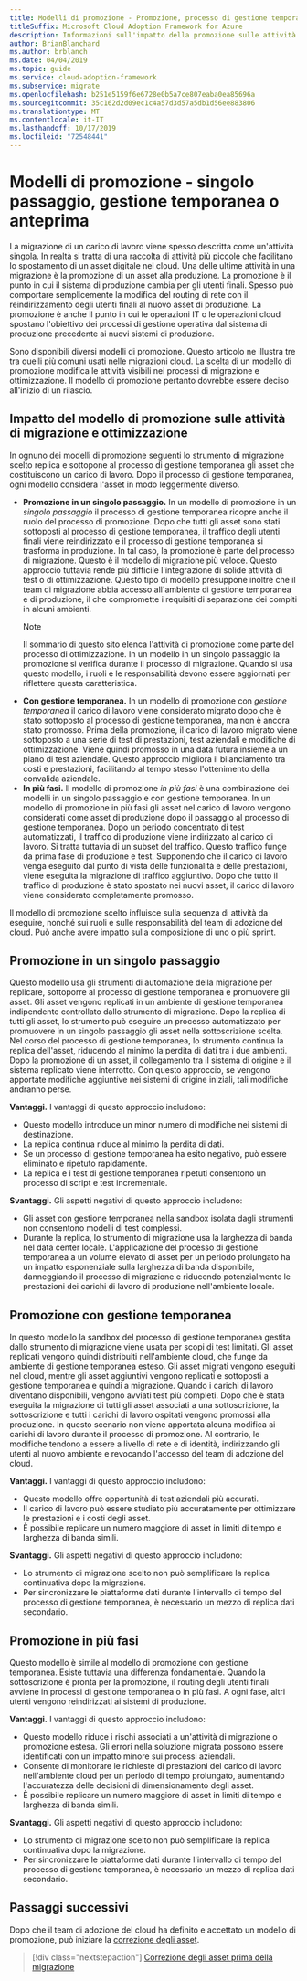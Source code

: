 ```yaml
---
title: Modelli di promozione - Promozione, processo di gestione temporanea o modello in più fasi
titleSuffix: Microsoft Cloud Adoption Framework for Azure
description: Informazioni sull'impatto della promozione sulle attività di migrazione
author: BrianBlanchard
ms.author: brblanch
ms.date: 04/04/2019
ms.topic: guide
ms.service: cloud-adoption-framework
ms.subservice: migrate
ms.openlocfilehash: b251e5159f6e6728e0b5a7ce807eaba0ea85696a
ms.sourcegitcommit: 35c162d2d09ec1c4a57d3d57a5db1d56ee883806
ms.translationtype: MT
ms.contentlocale: it-IT
ms.lasthandoff: 10/17/2019
ms.locfileid: "72548441"
---
```

# <a name="promotion-models---single-step-staged-or-flight"></a>Modelli di promozione - singolo passaggio, gestione temporanea o anteprima

La migrazione di un carico di lavoro viene spesso descritta come un'attività singola. In realtà si tratta di una raccolta di attività più piccole che facilitano lo spostamento di un asset digitale nel cloud. Una delle ultime attività in una migrazione è la promozione di un asset alla produzione. La promozione è il punto in cui il sistema di produzione cambia per gli utenti finali. Spesso può comportare semplicemente la modifica del routing di rete con il reindirizzamento degli utenti finali al nuovo asset di produzione. La promozione è anche il punto in cui le operazioni IT o le operazioni cloud spostano l'obiettivo dei processi di gestione operativa dal sistema di produzione precedente ai nuovi sistemi di produzione.

Sono disponibili diversi modelli di promozione. Questo articolo ne illustra tre tra quelli più comuni usati nelle migrazioni cloud. La scelta di un modello di promozione modifica le attività visibili nei processi di migrazione e ottimizzazione. Il modello di promozione pertanto dovrebbe essere deciso all'inizio di un rilascio.

## <a name="impact-of-promotion-model-on-migrate-and-optimize-activities"></a>Impatto del modello di promozione sulle attività di migrazione e ottimizzazione

In ognuno dei modelli di promozione seguenti lo strumento di migrazione scelto replica e sottopone al processo di gestione temporanea gli asset che costituiscono un carico di lavoro. Dopo il processo di gestione temporanea, ogni modello considera l'asset in modo leggermente diverso.

- **Promozione in un singolo passaggio.** In un modello di promozione in un *singolo passaggio* il processo di gestione temporanea ricopre anche il ruolo del processo di promozione. Dopo che tutti gli asset sono stati sottoposti al processo di gestione temporanea, il traffico degli utenti finali viene reindirizzato e il processo di gestione temporanea si trasforma in produzione. In tal caso, la promozione è parte del processo di migrazione. Questo è il modello di migrazione più veloce. Questo approccio tuttavia rende più difficile l'integrazione di solide attività di test o di ottimizzazione. Questo tipo di modello presuppone inoltre che il team di migrazione abbia accesso all'ambiente di gestione temporanea e di produzione, il che compromette i requisiti di separazione dei compiti in alcuni ambienti.
  > [!NOTE]
  >Il sommario di questo sito elenca l'attività di promozione come parte del processo di ottimizzazione. In un modello in un singolo passaggio la promozione si verifica durante il processo di migrazione. Quando si usa questo modello, i ruoli e le responsabilità devono essere aggiornati per riflettere questa caratteristica.
- **Con gestione temporanea.** In un modello di promozione con *gestione temporanea* il carico di lavoro viene considerato migrato dopo che è stato sottoposto al processo di gestione temporanea, ma non è ancora stato promosso. Prima della promozione, il carico di lavoro migrato viene sottoposto a una serie di test di prestazioni, test aziendali e modifiche di ottimizzazione. Viene quindi promosso in una data futura insieme a un piano di test aziendale. Questo approccio migliora il bilanciamento tra costi e prestazioni, facilitando al tempo stesso l'ottenimento della convalida aziendale.
- **In più fasi.** Il modello di promozione *in più fasi* è una combinazione dei modelli in un singolo passaggio e con gestione temporanea. In un modello di promozione in più fasi gli asset nel carico di lavoro vengono considerati come asset di produzione dopo il passaggio al processo di gestione temporanea. Dopo un periodo concentrato di test automatizzati, il traffico di produzione viene indirizzato al carico di lavoro. Si tratta tuttavia di un subset del traffico. Questo traffico funge da prima fase di produzione e test. Supponendo che il carico di lavoro venga eseguito dal punto di vista delle funzionalità e delle prestazioni, viene eseguita la migrazione di traffico aggiuntivo. Dopo che tutto il traffico di produzione è stato spostato nei nuovi asset, il carico di lavoro viene considerato completamente promosso.

Il modello di promozione scelto influisce sulla sequenza di attività da eseguire, nonché sui ruoli e sulle responsabilità del team di adozione del cloud. Può anche avere impatto sulla composizione di uno o più sprint.

## <a name="single-step-promotion"></a>Promozione in un singolo passaggio

Questo modello usa gli strumenti di automazione della migrazione per replicare, sottoporre al processo di gestione temporanea e promuovere gli asset. Gli asset vengono replicati in un ambiente di gestione temporanea indipendente controllato dallo strumento di migrazione. Dopo la replica di tutti gli asset, lo strumento può eseguire un processo automatizzato per promuovere in un singolo passaggio gli asset nella sottoscrizione scelta. Nel corso del processo di gestione temporanea, lo strumento continua la replica dell'asset, riducendo al minimo la perdita di dati tra i due ambienti. Dopo la promozione di un asset, il collegamento tra il sistema di origine e il sistema replicato viene interrotto. Con questo approccio, se vengono apportate modifiche aggiuntive nei sistemi di origine iniziali, tali modifiche andranno perse.

**Vantaggi.** I vantaggi di questo approccio includono:

- Questo modello introduce un minor numero di modifiche nei sistemi di destinazione.
- La replica continua riduce al minimo la perdita di dati.
- Se un processo di gestione temporanea ha esito negativo, può essere eliminato e ripetuto rapidamente.
- La replica e i test di gestione temporanea ripetuti consentono un processo di script e test incrementale.

**Svantaggi.** Gli aspetti negativi di questo approccio includono:

- Gli asset con gestione temporanea nella sandbox isolata dagli strumenti non consentono modelli di test complessi.
- Durante la replica, lo strumento di migrazione usa la larghezza di banda nel data center locale. L'applicazione del processo di gestione temporanea a un volume elevato di asset per un periodo prolungato ha un impatto esponenziale sulla larghezza di banda disponibile, danneggiando il processo di migrazione e riducendo potenzialmente le prestazioni dei carichi di lavoro di produzione nell'ambiente locale.

## <a name="staged-promotion"></a>Promozione con gestione temporanea

In questo modello la sandbox del processo di gestione temporanea gestita dallo strumento di migrazione viene usata per scopi di test limitati. Gli asset replicati vengono quindi distribuiti nell'ambiente cloud, che funge da ambiente di gestione temporanea esteso. Gli asset migrati vengono eseguiti nel cloud, mentre gli asset aggiuntivi vengono replicati e sottoposti a gestione temporanea e quindi a migrazione. Quando i carichi di lavoro diventano disponibili, vengono avviati test più completi. Dopo che è stata eseguita la migrazione di tutti gli asset associati a una sottoscrizione, la sottoscrizione e tutti i carichi di lavoro ospitati vengono promossi alla produzione. In questo scenario non viene apportata alcuna modifica ai carichi di lavoro durante il processo di promozione. Al contrario, le modifiche tendono a essere a livello di rete e di identità, indirizzando gli utenti al nuovo ambiente e revocando l'accesso del team di adozione del cloud.

**Vantaggi.** I vantaggi di questo approccio includono:

- Questo modello offre opportunità di test aziendali più accurati.
- Il carico di lavoro può essere studiato più accuratamente per ottimizzare le prestazioni e i costi degli asset.
- È possibile replicare un numero maggiore di asset in limiti di tempo e larghezza di banda simili.

**Svantaggi.** Gli aspetti negativi di questo approccio includono:

- Lo strumento di migrazione scelto non può semplificare la replica continuativa dopo la migrazione.
- Per sincronizzare le piattaforme dati durante l'intervallo di tempo del processo di gestione temporanea, è necessario un mezzo di replica dati secondario.

## <a name="flight-promotion"></a>Promozione in più fasi

Questo modello è simile al modello di promozione con gestione temporanea. Esiste tuttavia una differenza fondamentale. Quando la sottoscrizione è pronta per la promozione, il routing degli utenti finali avviene in processi di gestione temporanea o in più fasi. A ogni fase, altri utenti vengono reindirizzati ai sistemi di produzione.

**Vantaggi.** I vantaggi di questo approccio includono:

- Questo modello riduce i rischi associati a un'attività di migrazione o promozione estesa. Gli errori nella soluzione migrata possono essere identificati con un impatto minore sui processi aziendali.
- Consente di monitorare le richieste di prestazioni del carico di lavoro nell'ambiente cloud per un periodo di tempo prolungato, aumentando l'accuratezza delle decisioni di dimensionamento degli asset.
- È possibile replicare un numero maggiore di asset in limiti di tempo e larghezza di banda simili.

**Svantaggi.** Gli aspetti negativi di questo approccio includono:

- Lo strumento di migrazione scelto non può semplificare la replica continuativa dopo la migrazione.
- Per sincronizzare le piattaforme dati durante l'intervallo di tempo del processo di gestione temporanea, è necessario un mezzo di replica dati secondario.

## <a name="next-steps"></a>Passaggi successivi

Dopo che il team di adozione del cloud ha definito e accettato un modello di promozione, può iniziare la [correzione degli asset](./remediate.md).

> [!div class="nextstepaction"]
> [Correzione degli asset prima della migrazione](./remediate.md)
